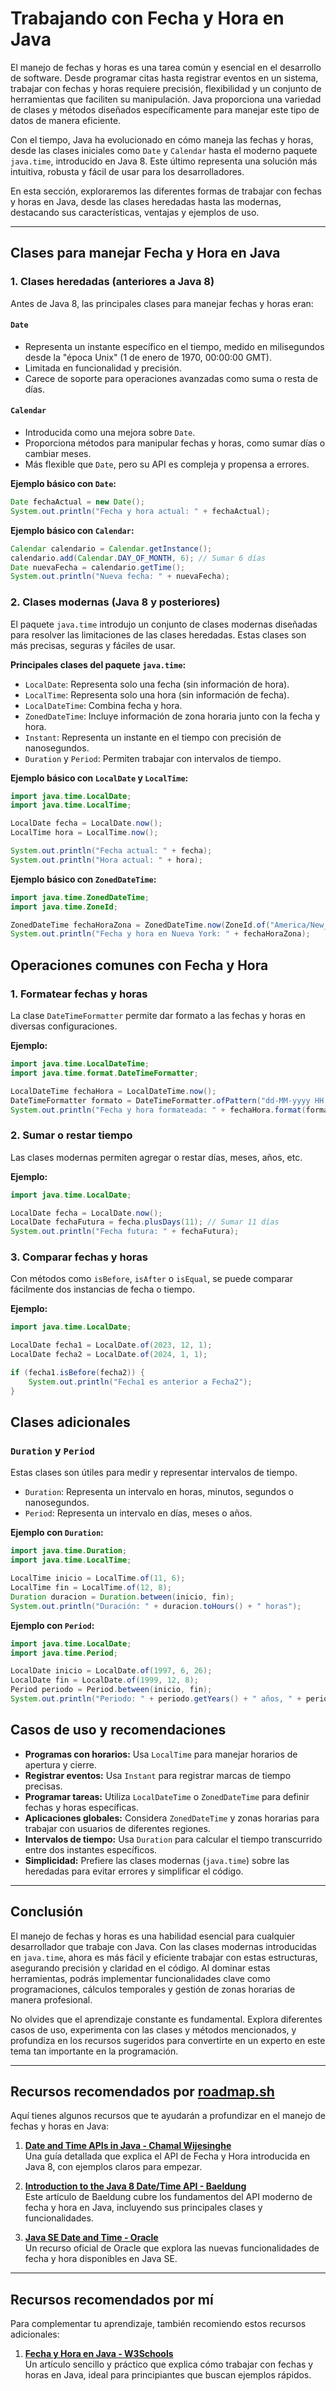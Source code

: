 # Trabajando con Fecha y Hora en Java

El manejo de fechas y horas es una tarea común y esencial en el desarrollo de software. Desde programar citas hasta registrar eventos en un sistema, trabajar con fechas y horas requiere precisión, flexibilidad y un conjunto de herramientas que faciliten su manipulación. Java proporciona una variedad de clases y métodos diseñados específicamente para manejar este tipo de datos de manera eficiente.

Con el tiempo, Java ha evolucionado en cómo maneja las fechas y horas, desde las clases iniciales como `Date` y `Calendar` hasta el moderno paquete `java.time`, introducido en Java 8. Este último representa una solución más intuitiva, robusta y fácil de usar para los desarrolladores.

En esta sección, exploraremos las diferentes formas de trabajar con fechas y horas en Java, desde las clases heredadas hasta las modernas, destacando sus características, ventajas y ejemplos de uso.

---

## Clases para manejar Fecha y Hora en Java

### 1. Clases heredadas (anteriores a Java 8)

Antes de Java 8, las principales clases para manejar fechas y horas eran:

#### `Date`
- Representa un instante específico en el tiempo, medido en milisegundos desde la "época Unix" (1 de enero de 1970, 00:00:00 GMT).
- Limitada en funcionalidad y precisión.
- Carece de soporte para operaciones avanzadas como suma o resta de días.

#### `Calendar`
- Introducida como una mejora sobre `Date`.
- Proporciona métodos para manipular fechas y horas, como sumar días o cambiar meses.
- Más flexible que `Date`, pero su API es compleja y propensa a errores.

**Ejemplo básico con `Date`:**
```java
Date fechaActual = new Date();
System.out.println("Fecha y hora actual: " + fechaActual);
```

**Ejemplo básico con `Calendar`:**
```java
Calendar calendario = Calendar.getInstance();
calendario.add(Calendar.DAY_OF_MONTH, 6); // Sumar 6 días
Date nuevaFecha = calendario.getTime();
System.out.println("Nueva fecha: " + nuevaFecha);
```

### 2. Clases modernas (Java 8 y posteriores)
El paquete `java.time` introdujo un conjunto de clases modernas diseñadas para resolver las limitaciones de las clases heredadas. Estas clases son más precisas, seguras y fáciles de usar.

**Principales clases del paquete `java.time`:**
- `LocalDate`: Representa solo una fecha (sin información de hora).
- `LocalTime`: Representa solo una hora (sin información de fecha).
- `LocalDateTime`: Combina fecha y hora.
- `ZonedDateTime`: Incluye información de zona horaria junto con la fecha y hora.
- `Instant`: Representa un instante en el tiempo con precisión de nanosegundos.
- `Duration` y `Period`: Permiten trabajar con intervalos de tiempo.

**Ejemplo básico con `LocalDate` y `LocalTime`:**
```java
import java.time.LocalDate;
import java.time.LocalTime;

LocalDate fecha = LocalDate.now();
LocalTime hora = LocalTime.now();

System.out.println("Fecha actual: " + fecha);
System.out.println("Hora actual: " + hora);
```

**Ejemplo básico con `ZonedDateTime`:**
```java
import java.time.ZonedDateTime;
import java.time.ZoneId;

ZonedDateTime fechaHoraZona = ZonedDateTime.now(ZoneId.of("America/New_York"));
System.out.println("Fecha y hora en Nueva York: " + fechaHoraZona);
```

## Operaciones comunes con Fecha y Hora
### 1. Formatear fechas y horas
La clase `DateTimeFormatter` permite dar formato a las fechas y horas en diversas configuraciones.

**Ejemplo:**
```java
import java.time.LocalDateTime;
import java.time.format.DateTimeFormatter;

LocalDateTime fechaHora = LocalDateTime.now();
DateTimeFormatter formato = DateTimeFormatter.ofPattern("dd-MM-yyyy HH:mm:ss");
System.out.println("Fecha y hora formateada: " + fechaHora.format(formato));
```

### 2. Sumar o restar tiempo
Las clases modernas permiten agregar o restar días, meses, años, etc.

**Ejemplo:**
```java
import java.time.LocalDate;

LocalDate fecha = LocalDate.now();
LocalDate fechaFutura = fecha.plusDays(11); // Sumar 11 días
System.out.println("Fecha futura: " + fechaFutura);
```

### 3. Comparar fechas y horas
Con métodos como `isBefore`, `isAfter` o `isEqual`, se puede comparar fácilmente dos instancias de fecha o tiempo.

**Ejemplo:**
```java
import java.time.LocalDate;

LocalDate fecha1 = LocalDate.of(2023, 12, 1);
LocalDate fecha2 = LocalDate.of(2024, 1, 1);

if (fecha1.isBefore(fecha2)) {
    System.out.println("Fecha1 es anterior a Fecha2");
}
```

## Clases adicionales
### `Duration` y `Period`
Estas clases son útiles para medir y representar intervalos de tiempo.
- `Duration`: Representa un intervalo en horas, minutos, segundos o nanosegundos.
- `Period`: Representa un intervalo en días, meses o años.

**Ejemplo con `Duration`:**
```java
import java.time.Duration;
import java.time.LocalTime;

LocalTime inicio = LocalTime.of(11, 6);
LocalTime fin = LocalTime.of(12, 8);
Duration duracion = Duration.between(inicio, fin);
System.out.println("Duración: " + duracion.toHours() + " horas");
```

**Ejemplo con `Period`:**
```java
import java.time.LocalDate;
import java.time.Period;

LocalDate inicio = LocalDate.of(1997, 6, 26);
LocalDate fin = LocalDate.of(1999, 12, 8);
Period periodo = Period.between(inicio, fin);
System.out.println("Periodo: " + periodo.getYears() + " años, " + periodo.getMonths() + " meses y " + periodo.getDays() + " días");
```

## Casos de uso y recomendaciones
- **Programas con horarios:** Usa `LocalTime` para manejar horarios de apertura y cierre.
- **Registrar eventos:** Usa `Instant` para registrar marcas de tiempo precisas.
- **Programar tareas:** Utiliza `LocalDateTime` o `ZonedDateTime` para definir fechas y horas específicas.
- **Aplicaciones globales:** Considera `ZonedDateTime` y zonas horarias para trabajar con usuarios de diferentes regiones.
- **Intervalos de tiempo:** Usa `Duration` para calcular el tiempo transcurrido entre dos instantes específicos.
- **Simplicidad:** Prefiere las clases modernas (`java.time`) sobre las heredadas para evitar errores y simplificar el código.

---

## Conclusión

El manejo de fechas y horas es una habilidad esencial para cualquier desarrollador que trabaje con Java. Con las clases modernas introducidas en `java.time`, ahora es más fácil y eficiente trabajar con estas estructuras, asegurando precisión y claridad en el código. Al dominar estas herramientas, podrás implementar funcionalidades clave como programaciones, cálculos temporales y gestión de zonas horarias de manera profesional.

No olvides que el aprendizaje constante es fundamental. Explora diferentes casos de uso, experimenta con las clases y métodos mencionados, y profundiza en los recursos sugeridos para convertirte en un experto en este tema tan importante en la programación.

---

## Recursos recomendados por [roadmap.sh](https://roadmap.sh/java)

Aquí tienes algunos recursos que te ayudarán a profundizar en el manejo de fechas y horas en Java:

1. **[Date and Time APIs in Java - Chamal Wijesinghe](https://chamalwr.medium.com/datetime-api-in-java-2aef5df1c39b)**  
   Una guía detallada que explica el API de Fecha y Hora introducida en Java 8, con ejemplos claros para empezar.

2. **[Introduction to the Java 8 Date/Time API - Baeldung](https://www.baeldung.com/java-8-date-time-intro)**  
   Este artículo de Baeldung cubre los fundamentos del API moderno de fecha y hora en Java, incluyendo sus principales clases y funcionalidades.

3. **[Java SE Date and Time - Oracle](https://www.oracle.com/technical-resources/articles/java/jf14-date-time.html)**  
   Un recurso oficial de Oracle que explora las nuevas funcionalidades de fecha y hora disponibles en Java SE.

---

## Recursos recomendados por mí

Para complementar tu aprendizaje, también recomiendo estos recursos adicionales:

1. **[Fecha y Hora en Java - W3Schools](https://www.w3schools.com/java/java_date.asp)**  
   Un artículo sencillo y práctico que explica cómo trabajar con fechas y horas en Java, ideal para principiantes que buscan ejemplos rápidos.